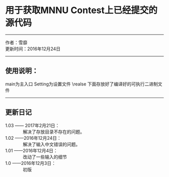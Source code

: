 # 用于获取MNNU Contest上已经提交的源代码
<hr>

作者：雪靡<br>
更新时间：2016年12月24日

<hr>

## 使用说明：
main为主入口
Setting为设置文件
\realse 下面存放好了编译好的可执行二进制文件

<hr>

## 更新日记
1.03   —— 2017年2月21日：
<br>
&emsp;&emsp;&emsp;&emsp;解决了存放目录不存在的问题。
<br>
1.02   ——2016年12月24日：
<br>
&emsp;&emsp;&emsp;&emsp;解决了输入中文错误的问题。
<br>
1.01   ——2016年12月4日：
<br>
&emsp;&emsp;&emsp;&emsp;改动了一些输入的细节
<br>
1.0   ——2016年12月3日：
<br>
&emsp;&emsp;&emsp;&emsp;初版